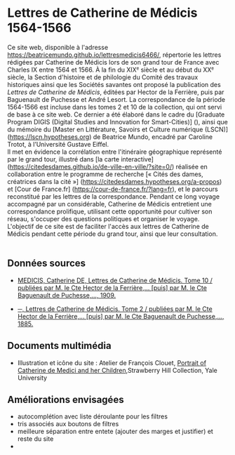 # Lettres de Catherine de Médicis 1564-1566
Ce site web, disponible à l'adresse https://beatricemundo.github.io/lettresmedicis6466/, répertorie les lettres rédigées par Catherine de Médicis lors de son grand tour de France avec Charles IX entre 1564 et 1566. À la fin du XIX<small><sup>e</sup></small> siècle et au début du XX<small><sup>e</sup></small> siècle, la Section d'histoire et de philologie du Comité des travaux historiques ainsi que les Sociétés savantes ont proposé la publication des <i>Lettres de Catherine de Médicis</i>, éditées par Hector de la Ferrière, puis par Baguenault de Puchesse et André Lesort. La correspondance de la période 1564-1566 est incluse dans les tomes 2 et 10 de la collection, qui ont servi de base à ce site web. Ce dernier a été élaboré dans le cadre du [Graduate Program DIGIS (Digital Studies and Innovation for Smart-Cities)] (), ainsi que du mémoire du [Master en Littérature, Savoirs et Culture numérique (LSCN)] (https://lscn.hypotheses.org) de Beatrice Mundo, encadré par Caroline Trotot, à l’Université Gustave Eiffel.<br> Il met en évidence la corrélation entre l'itinéraire géographique représenté par le grand tour, illustré dans [la carte interactive] (https://citedesdames.github.io/de-ville-en-ville/?site=0/) réalisée en collaboration entre le programme de recherche [« Cités des dames, créatrices dans la cité »] (https://citedesdames.hypotheses.org/a-propos) et [Cour de France.fr] (https://cour-de-france.fr/?lang=fr), et le parcours reconstitué par les lettres de la correspondance. Pendant ce long voyage accompagné par un considérable, Catherine de Médicis entretient une correspondance prolifique, utilisant cette opportunité pour cultiver son réseau, s'occuper des questions politiques et organiser le voyage.<br>L'objectif de ce site est de faciliter l'accès aux lettres de Catherine de Médicis pendant cette période du grand tour, ainsi que leur consultation.<br><br>


## Données sources   

* [MEDICIS, Catherine DE, Lettres de Catherine de Médicis. Tome 10 / publiées par M. le Cte Hector de la Ferrière,... [puis] par M. le Cte Baguenault de Puchesse,..., 1909.](https://gallica.bnf.fr/ark:/12148/bpt6k6228018d)

* [─, Lettres de Catherine de Médicis. Tome 2 / publiées par M. le Cte Hector de la Ferrière,... [puis] par M. le Cte Baguenault de Puchesse,..., 1885.](https://gallica.bnf.fr/ark:/12148/bpt6k6228061d)

## Documents multimédia

* Illustration et icône du site : Atelier de François Clouet, [Portrait of Catherine de Medici and her Children](https://libsvcs-1.its.yale.edu/strawberryhill/oneitem.asp?id=140/),Strawberry Hill Collection, Yale University

## Améliorations envisagées

* autocomplétion avec liste déroulante pour les filtres
* tris associés aux boutons de filtres
* meilleure séparation entre entete (ajouter des marges et justifier) et reste du site
* 

